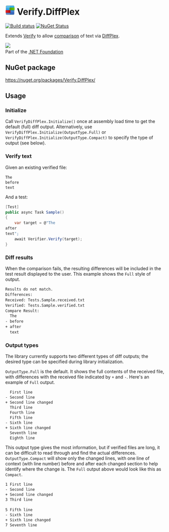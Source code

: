 # <img src="/src/icon.png" height="30px"> Verify.DiffPlex

[![Build status](https://ci.appveyor.com/api/projects/status/9ug1ufa69m4vf4ph?svg=true)](https://ci.appveyor.com/project/SimonCropp/Verify-DiffPlex)
[![NuGet Status](https://img.shields.io/nuget/v/Verify.DiffPlex.svg)](https://www.nuget.org/packages/Verify.DiffPlex/)

Extends [Verify](https://github.com/VerifyTests/Verify) to allow [comparison](https://github.com/VerifyTests/Verify/blob/master/docs/comparer.md) of text via [DiffPlex](https://github.com/mmanela/diffplex).

<a href='https://dotnetfoundation.org' alt='Part of the .NET Foundation'><img src='https://raw.githubusercontent.com/VerifyTests/Verify/master/docs/dotNetFoundation.svg' height='30px'></a><br>
Part of the [.NET Foundation](https://dotnetfoundation.org)


## NuGet package

https://nuget.org/packages/Verify.DiffPlex/


## Usage


### Initialize

Call `VerifyDiffPlex.Initialize()` once at assembly load time to get the default (full) diff output. Alternatively, use `VerifyDiffPlex.Initialize(OutputType.Full)` or `VerifyDiffPlex.Initialize(OutputType.Compact)` to specify the type of output (see below).


### Verify text

Given an existing verified file:

```
The
before
text
```

And a test:

```cs
[Test]
public async Task Sample()
{
    var target = @"The
after
text";
    await Verifier.Verify(target);
}
```


### Diff results

When the comparison fails, the resulting differences will be included in the test result displayed to the user. This example shows the `Full` style of output.

```txt
Results do not match.
Differences:
Received: Tests.Sample.received.txt
Verified: Tests.Sample.verified.txt
Compare Result:
  The
- before
+ after
  text
```


### Output types

The library currently supports two different types of diff outputs; the desired type can be specified during library initialization.

`OutputType.Full` is the default. It shows the full contents of the received file, with differences with the received file indicated by `+` and `-`. Here's an example of `Full` output.

```
  First line
- Second line
+ Second line changed
  Third line
  Fourth line
  Fifth line
- Sixth line
+ Sixth line changed
  Seventh line
  Eighth line
```

This output type gives the most information, but if verified files are long, it can be difficult to read through and find the actual differences. `OutputType.Compact` will show only the changed lines, with one line of context (with line number) before and after each changed section to help identify where the change is. The `Full` output above would look like this as `Compact`.

```
1 First line
- Second line
+ Second line changed
3 Third line

5 Fifth line
- Sixth line
+ Sixth line changed
7 Seventh line
```